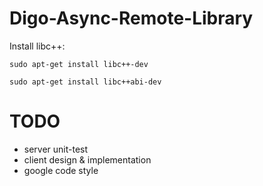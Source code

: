 # Digo-Async-Remote-Library

Install libc++:
```
sudo apt-get install libc++-dev

sudo apt-get install libc++abi-dev
```

# TODO

- server unit-test
- client design & implementation
- google code style

